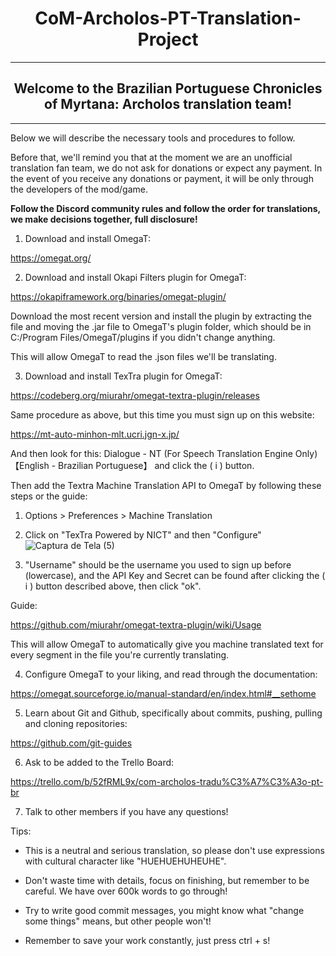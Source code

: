<h1 align="center">CoM-Archolos-PT-Translation-Project</h1>

--------------------------------------------

<h2 align="center">Welcome to the Brazilian Portuguese Chronicles of Myrtana: Archolos translation team!</h2>

--------------------------------------------

Below we will describe the necessary tools and procedures to follow.

Before that, we'll remind you that at the moment we are an unofficial translation fan team, we do not ask for donations or expect any payment. In the event of you receive any donations or payment, it will be only through the developers of the mod/game.

<b>Follow the Discord community rules and follow the order for translations, we make decisions together, full disclosure!</b>

1. Download and install OmegaT:

https://omegat.org/

2. Download and install Okapi Filters plugin for OmegaT:

https://okapiframework.org/binaries/omegat-plugin/

Download the most recent version and install the plugin by extracting the file and moving the .jar file to OmegaT's plugin folder, which should be in C:/Program Files/OmegaT/plugins if you didn't change anything.

This will allow OmegaT to read the .json files we'll be translating.

3. Download and install TexTra plugin for OmegaT:

https://codeberg.org/miurahr/omegat-textra-plugin/releases

Same procedure as above, but this time you must sign up on this website:

https://mt-auto-minhon-mlt.ucri.jgn-x.jp/

And then look for this: Dialogue - NT (For Speech Translation Engine Only) 【English - Brazilian Portuguese】 and click the ( i ) button.

Then add the Textra Machine Translation API to OmegaT by following these steps or the guide:

  1. Options > Preferences > Machine Translation
  
  2. Click on "TexTra Powered by NICT" and then "Configure"
  ![Captura de Tela (5)](https://user-images.githubusercontent.com/55509085/194685521-0b0971fa-3656-4b15-94bc-45f7040bd6ca.png)
  
  3. "Username" should be the username you used to sign up before (lowercase), and the API Key and Secret can be found after clicking the ( i ) button described above, then click "ok".

Guide:

https://github.com/miurahr/omegat-textra-plugin/wiki/Usage

This will allow OmegaT to automatically give you machine translated text for every segment in the file you're currently translating.

4. Configure OmegaT to your liking, and read through the documentation:

https://omegat.sourceforge.io/manual-standard/en/index.html#__sethome

5. Learn about Git and Github, specifically about commits, pushing, pulling and cloning repositories:

https://github.com/git-guides

6. Ask to be added to the Trello Board:

https://trello.com/b/52fRML9x/com-archolos-tradu%C3%A7%C3%A3o-pt-br

7. Talk to other members if you have any questions!

Tips:

- This is a neutral and serious translation, so please don't use expressions with cultural character like "HUEHUEHUHEUHE".

- Don't waste time with details, focus on finishing, but remember to be careful. We have over 600k words to go through!

- Try to write good commit messages, you might know what "change some things" means, but other people won't!

- Remember to save your work constantly, just press ctrl + s! 
